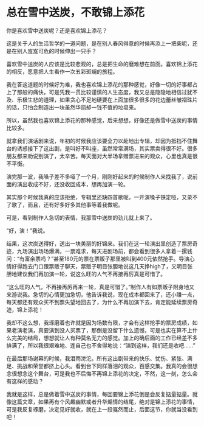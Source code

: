 # 总在雪中送炭，不敢锦上添花

你是喜欢雪中送炭呢？还是喜欢锦上添花？ 

这是关于人的生活哲学的一道问题，是在别人春风得意的时候再添上一把柴呢，还是在别人岌岌可危的时候伸出一只手？ 

喜欢雪中送炭的人应该是比较悲观的，总是把生命的磨难想在前面。喜欢锦上添花的相反，愿意把人生看作一次五彩斑斓的旅程。 

我在答这道题的时候好为难，我也喜欢锦上添花的那种感觉，好像一切的好事都占上了那般的痛快，可是凭我一贯比较谨慎的人生态度，我又总是隐隐地相信过犹不及、乐极生悲的道理，如果贪心不足地硬要在上面加很多很多的花边蕾丝皱褶珠片的话，只怕会制造出一块虽然华丽却一钱不值的垃圾来。 

所以，虽然我也喜欢锦上添花的那种感觉，后来想想，好像还是做雪中送炭的事情比较多。 

就拿我们演话剧来说，年初的时候我应该要全力以赴地出专辑，却因为抵挡不住舞台的诱惑接下了这出剧，是叫好不叫座，虽然常常满场，其实票卖得很不好。很多朋友都来劝说别演了，太辛苦。每天面对大半场拿赠票进来的观众，心里也真是很不平衡。 

演完那一波，我嗓子差不多哑了一个月，刚刚好起来的时候制作人来找我了，说前面的演出收成不好，还没收回成本，想再加演一轮。 

其实那个时候我真的应该拒绝，专辑里还缺四首歌呢，一开演嗓子铁定哑，又录不了歌了，而且，还有好多好多其他事等着我做呢。 

可是，看到制作人急切的表情，我那雪中送炭的劲儿就上来了。 

“好，演！”我说。 

结果，这次炭送得好，送出一块美丽的好锦来。我们在这一轮演出里创造了票房奇迹，九场演出场场爆满，一票难求，每天进剧场前，都会看到很多人拿着一摞钱问：“有富余票吗？”甚至180元的票在票贩子那里被叫到400元依然抢手。导演心情好得跑去门口跟票贩子聊天，票贩子明目张胆地说这几天挣high了，又明目张胆地建议我们再加演一轮，说这么旺的人气不再接再厉真是可惜了。 

“这么旺的人气，不再接再厉再来一轮，真是可惜了。”制作人有如票贩子附身地又来游说我。急切的心情更加急切，他告诉我说，现在成本都回来了，还小赚一点，每天都还有观众买不到票失望地回去了，为什么不再加演下去，肯定能延续票房奇迹，锦上添花！ 

我却不这么想，我琢磨着也许就是因为场数有限，才会有这样抢手的票房成绩，如果老演老演，真要演到没人买票了，那倒是没留下什么遗憾，可是也实在算不上什么完美的结局，想想就让人有种莫名无力的感觉。加上的确后面的工作已经差不多排满了，所以我很艰难地、连自己也不舍得地说：“演到这样，我们还是收吧……” 

在最后那场谢幕的时候，我泪雨滂沱。所有这出剧带来的快乐、忧伤、紧张、满足、挑战和荣誉都挤上心头。看到台下同样落泪的观众，百感交集。我真的会很想念很想念这个舞台，可是我也不后悔不再锦上添花的决定，不然，这一刻，怎么会有这样的感动？ 

我就是这样，总是做着雪中送炭的事情，每回要锦上添花倒是会反复掂量掂量。就像这篇文章，如果再有个风趣幽默或者升华煽情的结尾，绝对是锦上添花的事情，可是我反复琢磨，决定见好就收，就在上一段戛然而止，后面这节，你就当没看到吧！